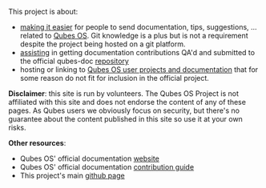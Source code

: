 This project is about:
* [making it easier]() for people to send documentation, tips, suggestions, ... related to [Qubes OS](https://www.qubes-os.org/). Git knowledge is a plus but is not a requirement despite the project being hosted on a git platform.
* [assisting]() in getting documentation contributions QA'd and submitted to the official qubes-doc [repository](https://github.com/QubesOS/qubes-doc)
* hosting or linking to [Qubes OS user projects and documentation](https://github.com/Qubes-Community/Qubes-Community) that for some reason do not fit for inclusion in the official project.

**Disclaimer**: this site is run by volunteers. The Qubes OS Project is not affiliated with this site and does not endorse the content of any of these pages. As Qubes users we obviously focus on security, but there's no guarantee about the content published in this site so use it at your own risks.

**Other resources**:
* Qubes OS' official documentation [website](https://www.qubes-os.org/doc/)
* Qubes OS' official documentation [contribution guide](https://www.qubes-os.org/doc/doc-guidelines/)
* This project's main [github page](https://github.com/Qubes-Community/)
